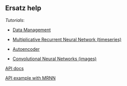 Ersatz help
-----------

*Tutorials*:

-   [Data Management](/help/data/)

-   [Multiplicative Recurrent Neural Network (timeseries)](/help/mrnn/)

-   [Autoencoder](/help/autoencoder/)

-   [Convolutional Neural Networks (images)](/help/cnn/)

[API docs](/help/api/)

[API example with MRNN](/help/mrnn-example/)

